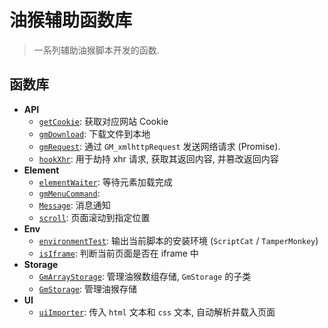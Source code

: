 # 油猴辅助函数库

> 一系列辅助油猴脚本开发的函数.

## 函数库

- **API**
	- [`getCookie`](docx/API/getCookie.md): 获取对应网站 Cookie
	- [`gmDownload`](docx/API/gmDownload.md): 下载文件到本地
	- [`gmRequest`](docx/API/gmRequest.md): 通过 `GM_xmlhttpRequest` 发送网络请求 (Promise).
	- [`hookXhr`](docx/API/hookXhr.md): 用于劫持 xhr 请求, 获取其返回内容, 并篡改返回内容
- **Element**
	- [`elementWaiter`](docx/Element/elementWaiter.md): 等待元素加载完成
	- [`gmMenuCommand`](docx/Element/gmMenuCommand.md): 
	- [`Message`](docx/Element/Message.md): 消息通知
	- [`scroll`](docx/Element/scroll.md): 页面滚动到指定位置
- **Env**
	- [`environmentTest`](docx/Env/environmentTest.md): 输出当前脚本的安装环境 (`ScriptCat` / `TamperMonkey`)
	- [`isIframe`](docx/Env/isIframe.md): 判断当前页面是否在 iframe 中
- **Storage**
	- [`GmArrayStorage`](docx/Storage/GmArrayStorage.md): 管理油猴数组存储, `GmStorage` 的子类
	- [`GmStorage`](docx/Storage/GmStorage.md): 管理油猴存储
- **UI**
	- [`uiImporter`](docx/UI/uiImporter.md): 传入 `html` 文本和 `css` 文本, 自动解析并载入页面